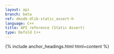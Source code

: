 ```yaml
---
layout: api
branch: beta
ref: dmsdk-dlib-static_assert-h
language: C++
title: API reference (Static Assert)
type: Defold C++
---
```

{% include anchor_headings.html html=content %}